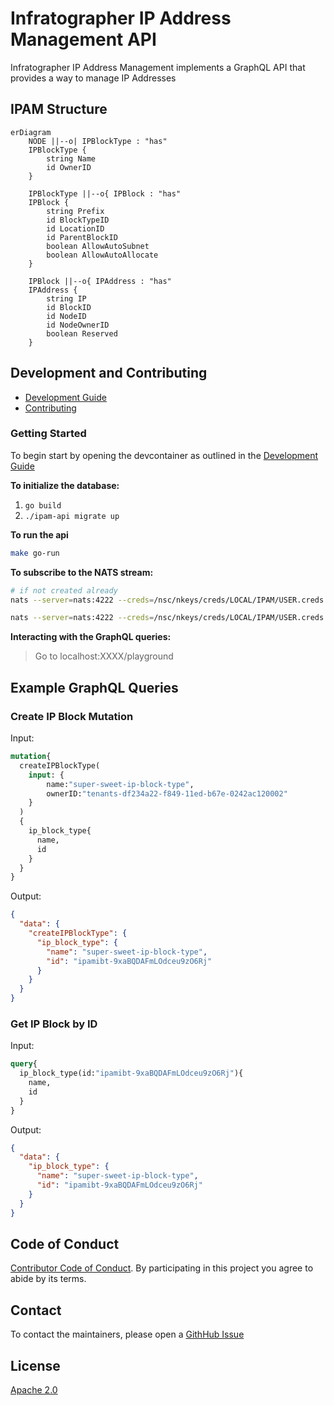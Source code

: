 # Infratographer IP Address Management API

Infratographer IP Address Management implements a GraphQL API that provides a way to manage IP Addresses

## IPAM Structure

```mermaid
erDiagram
    NODE ||--o| IPBlockType : "has"
    IPBlockType {
        string Name
        id OwnerID
    }

    IPBlockType ||--o{ IPBlock : "has"
    IPBlock {
        string Prefix
        id BlockTypeID
        id LocationID
        id ParentBlockID
        boolean AllowAutoSubnet
        boolean AllowAutoAllocate
    }

    IPBlock ||--o{ IPAddress : "has"
    IPAddress {
        string IP
        id BlockID
        id NodeID
        id NodeOwnerID
        boolean Reserved
    }
```


## Development and Contributing

- [Development Guide](docs/development.md)
- [Contributing](https://infratographer.com/community/contributing/)

### Getting Started

To begin start by opening the devcontainer as outlined in the [Development Guide](docs/development.md)

**To initialize the database:**
1. `go build`
1. `./ipam-api migrate up`

**To run the api**
```sh
make go-run
```

**To subscribe to the NATS stream:**
```sh
# if not created already
nats --server=nats:4222 --creds=/nsc/nkeys/creds/LOCAL/IPAM/USER.creds stream add $NAME --subjects='com.example.>'

nats --server=nats:4222 --creds=/nsc/nkeys/creds/LOCAL/IPAM/USER.creds sub --stream=$NAME
```

**Interacting with the GraphQL queries:**
> Go to localhost:XXXX/playground

## Example GraphQL Queries

### Create IP Block Mutation

Input:
```graphql
mutation{
  createIPBlockType(
    input: {
        name:"super-sweet-ip-block-type",
        ownerID:"tenants-df234a22-f849-11ed-b67e-0242ac120002"
    }
  )
  {
    ip_block_type{
      name,
      id
    }
  }
}
```

Output:
```json
{
  "data": {
    "createIPBlockType": {
      "ip_block_type": {
        "name": "super-sweet-ip-block-type",
        "id": "ipamibt-9xaBQDAFmLOdceu9zO6Rj"
      }
    }
  }
}
```

### Get IP Block by ID

Input:
```graphql
query{
  ip_block_type(id:"ipamibt-9xaBQDAFmLOdceu9zO6Rj"){
    name,
    id
  }
}
```

Output:
```json
{
  "data": {
    "ip_block_type": {
      "name": "super-sweet-ip-block-type",
      "id": "ipamibt-9xaBQDAFmLOdceu9zO6Rj"
    }
  }
}
```


## Code of Conduct

[Contributor Code of Conduct](https://infratographer.com/community/code-of-conduct/). By participating in this project you agree to abide by its terms.

## Contact

To contact the maintainers, please open a [GithHub Issue](https://github.com/infratographer/ipam-api/issues/new)

## License

[Apache 2.0](LICENSE)
